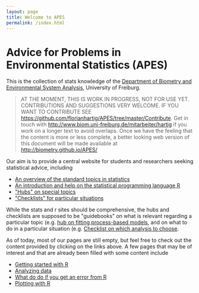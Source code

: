 ```yaml
---
layout: page
title: Welcome to APES
permalink: /index.html
---
```


Advice for Problems in Environmental Statistics (APES)
====

This is the collection of stats knowledge of the [Department of Biometry and Environmental System Analysis](http://www.biom.uni-freiburg.de/), University of Freiburg. 

> AT THE MOMENT, THIS IS WORK IN PROGRESS, NOT FOR USE YET. CONTRIBUTIONS AND SUGGESTIONS VERY WELCOME. IF YOU WANT TO CONTRIBUTE SEE https://github.com/florianhartig/APES/tree/master/Contribute. Get in touch with http://www.biom.uni-freiburg.de/mitarbeiter/hartig if you work on a longer text to avoid overlaps. Once we have the feeling that the content is more or less complete, a better looking web version of this document will be made available at http://biometry.github.io/APES/

Our aim is to provide a central website for students and researchers seeking statistical advice, including

* [An overview of the standard topics in statistics](Stats)
* [An introduction and help on the statistical programming language R](R)
* ["Hubs" on special topics](Hubs)
* ["Checklists" for particular situations](checklists)

While the stats and r sites should be comprehensive, the hubs and checklists are supposed to be "guidebooks" on what is relevant regarding a particular topic (e.g. [hub on fitting process-based models](Hubs/hub-fittingProcessBasedModels.md), and on what to do in a particular situation  (e.g. [Checklist on which analysis to choose](checklists/whichAnalysis.md).

As of today, most of our pages are still empty, but feel free to check out the content provided by clicking on the links above. A few pages that may be of interest and that are already been filled with some content include 

* [Getting started with R](R/R10-gettingStarted.md)
* [Analyzing data](checklists/analysingData.md)
*	[What do do if you get an error from R](R/R80-Problems.md)
*	[Plotting with R](R/R40-PlottingWithR.md)

